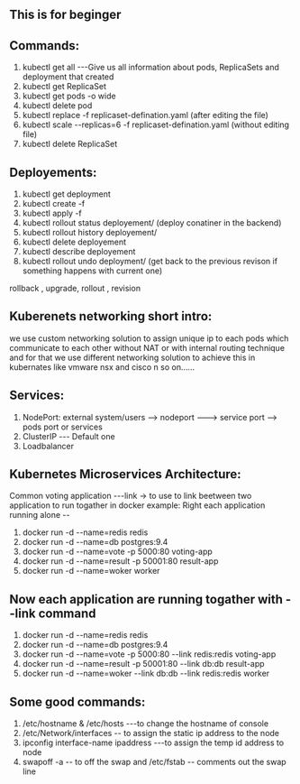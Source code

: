 ## This is for beginger 

## Commands:
  
  1) kubectl get all ---Give us all information about pods, ReplicaSets and deployment that created
  2) kubectl get ReplicaSet
  3) kubectl get pods -o wide
  4) kubectl delete pod <podame>
  5) kubectl replace -f replicaset-defination.yaml (after editing the file)
  6) kubectl scale --replicas=6 -f replicaset-defination.yaml (without editing file)
  7) kubectl delete ReplicaSet <name>

## Deployements:
  
  1) kubectl get deployment
  2) kubectl create -f <yaml file name>
  3) kubectl apply -f <yaml file name>
  4) kubectl rollout status deployement/<app name> (deploy conatiner in the backend)
  5) kubectl rollout history deployement/<appname>
  6) kubectl delete deployement <name>
  7) kubectl describe deployement
  8) kubectl rollout undo deployment/<name> (get back to the previous revison if something happens with current one)

  rollback , upgrade, rollout , revision

## Kuberenets networking short intro:
  we use custom networking solution to assign unique ip to each pods which communicate to each other without NAT or with internal routing technique
  and for that we use different networking solution to achieve this in kubernates like vmware nsx and cisco n so on......

## Services:
  
  1) NodePort: external system/users --> nodeport ---> service port --> pods port or services
  2) ClusterIP --- Default one
  3) Loadbalancer

## Kubernetes Microservices Architecture:
   
   Common voting application
   ---link -> to use to link beetween two application to run togather in docker
   example: Right each application running alone --
   1) docker run -d --name=redis redis
   2) docker run -d --name=db postgres:9.4
   3) docker run -d --name=vote -p 5000:80 voting-app
   4) docker run -d --name=result -p 50001:80 result-app
   5) docker run -d --name=woker worker
   
## Now each application are running togather with --link command
   
   1) docker run -d --name=redis redis
   2) docker run -d --name=db postgres:9.4
   3) docker run -d --name=vote -p 5000:80 --link redis:redis voting-app
   4) docker run -d --name=result -p 50001:80 --link db:db result-app
   5) docker run -d --name=woker --link db:db --link redis:redis worker
   
## Some good commands:
   1) /etc/hostname & /etc/hosts ---to change the hostname of console
   2) /etc/Network/interfaces -- to assign the static ip address to the node
   3) ipconfig interface-name ipaddress ---to assign the temp id address to node
   4) swapoff -a -- to off the swap  and /etc/fstab -- comments out the swap line